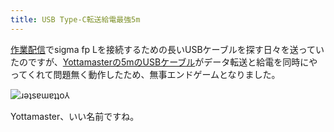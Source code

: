 ```yaml
---
title: USB Type-C転送給電最強5m
---
```

[作業配信](https://www.youtube.com/c/r7kamura)でsigma fp Lを接続するための長いUSBケーブルを探す日々を送っていたのですが、[Yottamasterの5mのUSBケーブル](https://www.amazon.co.jp/dp/B09Y1BY75P)がデータ転送と給電を同時にやってくれて問題無く動作したため、無事エンドゲームとなりました。

![](https://lh3.googleusercontent.com/GWB5vzLxlwpJuGUWGmP-Dl6UDsy9XFZwLj2uoTRrEFP0Er_zW4R7eVXm0lySAWmFSGSp6WZi-DBKXGDgx-CRMxemMSS1HLaR4UVxKiv2YVL7SGZ322kWmH45RueRvB8yGjvkMrWuAqv2ir_S4NMA5vd32lXXAs-1ygcsKVYlXkS0DBIziHDdRI3fqw "ɹǝʇsɐɯɐʇʇo⅄")

Yottamaster、いい名前ですね。
